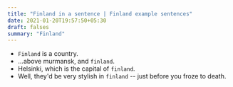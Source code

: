 ```yaml
---
title: "Finland in a sentence | Finland example sentences"
date: 2021-01-20T19:57:50+05:30
draft: falses
summary: "Finland"
---
```

- `Finland` is a country.
- ...above murmansk, and `finland`.
- Helsinki, which is the capital of `finland`.
- Well, they'd be very stylish in `finland` -- just before you froze to death.
                 
